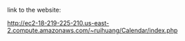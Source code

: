 link to the website:

http://ec2-18-219-225-210.us-east-2.compute.amazonaws.com/~ruihuang/Calendar/index.php
